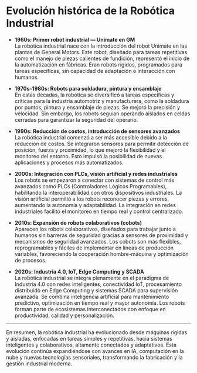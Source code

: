 # Evolución histórica de la Robótica Industrial

- **1960s: Primer robot industrial — Unimate en GM**  
  La robótica industrial nace con la introducción del robot Unimate en las plantas de General Motors. Este robot, diseñado para tareas repetitivas como el manejo de piezas calientes de fundición, representó el inicio de la automatización en fábricas. Eran robots rígidos, programados para tareas específicas, sin capacidad de adaptación o interacción con humanos.

- **1970s–1980s: Robots para soldadura, pintura y ensamblaje**  
  En estas décadas, la robótica se diversificó a tareas específicas y críticas para la industria automotriz y manufacturera, como la soldadura por puntos, pintura y ensamblaje de piezas. Se mejoró la precisión y velocidad. Sin embargo, los robots seguían operando aislados en celdas cerradas para garantizar la seguridad del operario.

- **1990s: Reducción de costos, introducción de sensores avanzados**  
  La robótica industrial comenzó a ser más accesible debido a la reducción de costos. Se integraron sensores para permitir detección de posición, fuerza y proximidad, lo que mejoró la flexibilidad y el monitoreo del entorno. Esto impulsó la posibilidad de nuevas aplicaciones y procesos más automatizados.

- **2000s: Integración con PLCs, visión artificial y redes industriales**  
  Los robots se empezaron a conectar con sistemas de control más avanzados como PLCs (Controladores Lógicos Programables), habilitando la interoperabilidad con otros dispositivos industriales. La visión artificial permitió a los robots reconocer piezas y errores, aumentando la autonomía y adaptabilidad. La integración en redes industriales facilitó el monitoreo en tiempo real y control centralizado.

- **2010s: Expansión de robots colaborativos (cobots)**  
  Aparecen los robots colaborativos, diseñados para trabajar junto a humanos sin barreras de seguridad gracias a sensores de proximidad y mecanismos de seguridad avanzados. Los cobots son más flexibles, reprogramables y fáciles de implementar en líneas de producción variables, favoreciendo la cooperación hombre-máquina y optimización de procesos.

- **2020s: Industria 4.0, IoT, Edge Computing y SCADA**  
  La robótica industrial se integra plenamente en el paradigma de Industria 4.0 con redes inteligentes, conectividad IoT, procesamiento distribuido en Edge Computing y sistemas SCADA para supervisión avanzada. Se combina inteligencia artificial para mantenimiento predictivo, optimización en tiempo real y mayor autonomía. Los robots forman parte de ecosistemas interconectados con enfoque en productividad, calidad y personalización.

---

En resumen, la robótica industrial ha evolucionado desde máquinas rígidas y aisladas, enfocadas en tareas simples y repetitivas, hacia sistemas inteligentes y colaborativos, altamente conectados y adaptativos. Esta evolución continúa expandiéndose con avances en IA, computación en la nube y nuevas tecnologías sensoriales, transformando la fabricación y la gestión industrial moderna.
